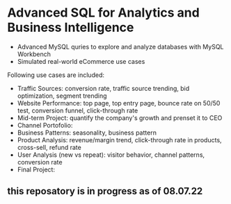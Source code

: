# Advanced SQL for Analytics and Business Intelligence

- Advanced MySQL quries to explore and analyze databases with MySQL Workbench
- Simulated real-world eCommerce use cases

Following use cases are included:

- Traffic Sources: conversion rate, traffic source trending, bid optimization, segment trending
- Website Performance: top page, top entry page, bounce rate on 50/50 test, conversion funnel, click-through rate
- Mid-term Project: quantify the company's growth and prenset it to CEO
- Channel Portofolio: 
- Business Patterns: seasonality, business pattern
- Product Analysis: revenue/margin trend, click-through rate in products, cross-sell, refund rate
- User Analysis (new vs repeat): visitor behavior, channel patterns, conversion rate
- Final Project:

## **this reposatory is in progress as of 08.07.22**
